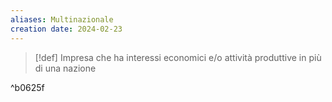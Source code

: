 ```yaml
---
aliases: Multinazionale
creation date: 2024-02-23
---
```


>[!def]
>Impresa che ha interessi economici e/o attività produttive in più di una nazione

^b0625f
